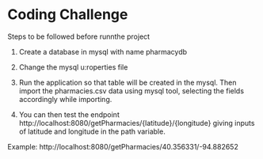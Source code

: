 # Coding Challenge

Steps to be followed before runnthe project

1. Create a database in mysql with name pharmacydb 

2. Change the mysql u:roperties file

3. Run the application so that table will be created in the mysql. Then import the pharmacies.csv data using mysql tool, selecting the fields accordingly while importing.

4. You can then test the endpoint http://localhost:8080/getPharmacies/{latitude}/{longitude} giving inputs of latitude and longitude in the path variable.

Example: http://localhost:8080/getPharmacies/40.356331/-94.882652
